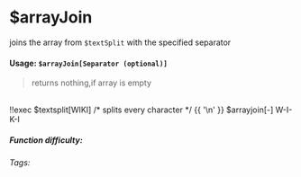# $arrayJoin
joins the array from `$textSplit` with the specified separator

#### Usage: `$arrayJoin[Separator (optional)]`	
> returns nothing,if array is empty
<br/>
<discord-messages>
	<discord-message :bot="false" role-color="#ffcc9a" author="Member">
		!!exec $textsplit[WIKI] /* splits every character */ {{ '\n' }} $arrayjoin[-]
	</discord-message>
	<discord-message :bot="true" role-color="#0099ff" author="Custom Command" avatar="https://media.discordapp.net/avatars/725721249652670555/781224f90c3b841ba5b40678e032f74a.webp">
		W-I-K-I
	</discord-message>
</discord-messages>

##### Function difficulty: <Badge type="tip" text="Easy" vertical="middle" /> 
###### Tags: <Badge type="tip" text="array" vertical="middle" /> <Badge type="tip" text="join" vertical="middle" /> <Badge type="tip" text="textsplit" vertical="middle" /> 